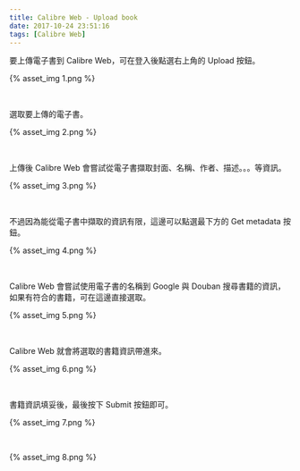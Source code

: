 ```yaml
---
title: Calibre Web - Upload book
date: 2017-10-24 23:51:16
tags: [Calibre Web]
---
```


要上傳電子書到 Calibre Web，可在登入後點選右上角的 Upload 按鈕。  

<!-- More -->

{% asset_img 1.png %}

<br/>


選取要上傳的電子書。  

{% asset_img 2.png %}

<br/>


上傳後 Calibre Web 會嘗試從電子書擷取封面、名稱、作者、描述。。。等資訊。  

{% asset_img 3.png %}

<br/>


不過因為能從電子書中擷取的資訊有限，這邊可以點選最下方的 Get metadata 按鈕。  

{% asset_img 4.png %}

<br/>


Calibre Web 會嘗試使用電子書的名稱到 Google 與 Douban 搜尋書籍的資訊，如果有符合的書籍，可在這邊直接選取。  

{% asset_img 5.png %}

<br/>


Calibre Web 就會將選取的書籍資訊帶進來。  

{% asset_img 6.png %}

<br/>


書籍資訊填妥後，最後按下 Submit 按鈕即可。  

{% asset_img 7.png %}

<br/>



{% asset_img 8.png %}

<br/>


